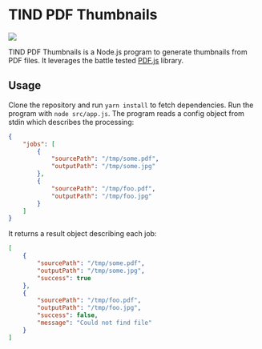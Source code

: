 # TIND PDF Thumbnails

[<img src="https://img.shields.io/github/workflow/status/tind/pdf-thumbnails/build_and_test/master?style=flat-square">](https://github.com/tind/pdf-thumbnails/actions?query=workflow%3Abuild_and_test)

TIND PDF Thumbnails is a Node.js program to generate thumbnails from PDF files. It leverages the battle tested [PDF.js](https://mozilla.github.io/pdf.js/) library.

## Usage

Clone the repository and run `yarn install` to fetch dependencies. Run the program with `node src/app.js`. The program reads a config object from stdin which describes the processing:

```json
{
    "jobs": [
        {
            "sourcePath": "/tmp/some.pdf",
            "outputPath": "/tmp/some.jpg"
        },
        {
            "sourcePath": "/tmp/foo.pdf",
            "outputPath": "/tmp/foo.jpg"
        }
    ]
}
```

It returns a result object describing each job:

```json
[
    {
        "sourcePath": "/tmp/some.pdf",
        "outputPath": "/tmp/some.jpg",
        "success": true
    },
    {
        "sourcePath": "/tmp/foo.pdf",
        "outputPath": "/tmp/foo.jpg",
        "success": false,
        "message": "Could not find file"
    }
]
```
